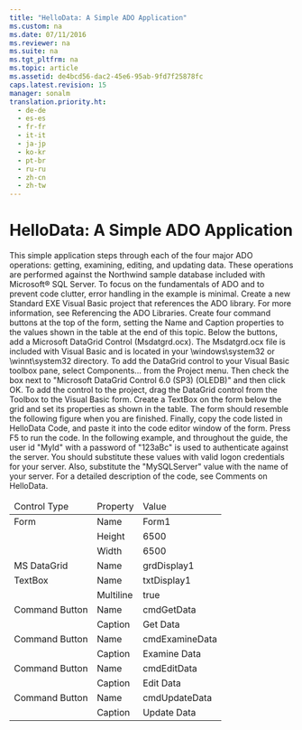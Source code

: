 ```yaml
---
title: "HelloData: A Simple ADO Application"
ms.custom: na
ms.date: 07/11/2016
ms.reviewer: na
ms.suite: na
ms.tgt_pltfrm: na
ms.topic: article
ms.assetid: de4bcd56-dac2-45e6-95ab-9fd7f25878fc
caps.latest.revision: 15
manager: sonalm
translation.priority.ht: 
  - de-de
  - es-es
  - fr-fr
  - it-it
  - ja-jp
  - ko-kr
  - pt-br
  - ru-ru
  - zh-cn
  - zh-tw
---
```

# HelloData: A Simple ADO Application
<?xml version="1.0" encoding="utf-8"?>
<developerReferenceWithoutSyntaxDocument xmlns="http://ddue.schemas.microsoft.com/authoring/2003/5" xmlns:xlink="http://www.w3.org/1999/xlink" xmlns:xsi="http://www.w3.org/2001/XMLSchema-instance" xsi:schemaLocation="http://ddue.schemas.microsoft.com/authoring/2003/5 http://dduestorage.blob.core.windows.net/ddueschema/developer.xsd">
  <introduction>
    <para>This simple application steps through each of the four major ADO operations: getting, examining, editing, and updating data. These operations are performed against the Northwind sample database included with Microsoft® SQL Server. To focus on the fundamentals of ADO and to prevent code clutter, error handling in the example is minimal. </para>
    <procedure>
      <title>To run HelloData</title>
      <steps class="ordered">
        <step>
          <content>
            <para>Create a new Standard EXE Visual Basic project that references the ADO library. For more information, see <legacyLink xlink:href="573f8f27-babd-4e2f-bf9a-270ee7024975">Referencing the ADO Libraries</legacyLink>. </para>
          </content>
        </step>
        <step>
          <content>
            <para>Create four command buttons at the top of the form, setting the <legacyBold>Name</legacyBold> and <legacyBold>Caption</legacyBold> properties to the values shown in the table at the end of this topic. </para>
          </content>
        </step>
        <step>
          <content>
            <para>Below the buttons, add a <legacyBold>Microsoft DataGrid Control</legacyBold> (Msdatgrd.ocx). The Msdatgrd.ocx file is included with Visual Basic and is located in your \windows\system32 or \winnt\system32 directory. To add the DataGrid control to your Visual Basic toolbox pane, select <legacyBold>Components...</legacyBold> from the <legacyBold>Project</legacyBold> menu. Then check the box next to "Microsoft DataGrid Control 6.0 (SP3) (OLEDB)" and then click <legacyBold>OK</legacyBold>. To add the control to the project, drag the DataGrid control from the Toolbox to the Visual Basic form.</para>
          </content>
        </step>
        <step>
          <content>
            <para>Create a <legacyBold>TextBox</legacyBold> on the form below the grid and set its properties as shown in the table. The form should resemble the following figure when you are finished. </para>
          </content>
        </step>
        <step>
          <content>
            <para>Finally, copy the code listed in <legacyLink xlink:href="6da136c5-fa93-4fe6-9bf5-90f4d92441fb">HelloData Code</legacyLink>, and paste it into the code editor window of the form. Press <legacyBold>F5</legacyBold> to run the code. </para>
          </content>
        </step>
      </steps>
      <conclusion>
        <content>
          <alert class="note">
            <para>In the following example, and throughout the guide, the user id "MyId" with a password of "123aBc" is used to authenticate against the server. You should substitute these values with valid logon credentials for your server. Also, substitute the "MySQLServer" value with the name of your server.</para>
          </alert>
          <para>For a detailed description of the code, see <legacyLink xlink:href="a2831d77-7040-4b73-bbae-fe0bf78107ed">Comments on HelloData</legacyLink>.</para>
        </content>
      </conclusion>
    </procedure>
    <mediaLink>
      <image xlink:href="7053f5d1-7f7b-495f-9dbc-591e9bbf15a8" />
    </mediaLink>
    <table xmlns:caps="http://schemas.microsoft.com/build/caps/2013/11">
      <thead>
        <tr>
          <TD>
            <para>Control Type</para>
          </TD>
          <TD>
            <para>Property</para>
          </TD>
          <TD>
            <para>Value</para>
          </TD>
        </tr>
      </thead>
      <tbody>
        <tr>
          <TD>
            <para>Form</para>
          </TD>
          <TD>
            <para>Name</para>
          </TD>
          <TD>
            <para>Form1</para>
          </TD>
        </tr>
        <tr>
          <TD>
            <para> </para>
          </TD>
          <TD>
            <para>Height</para>
          </TD>
          <TD>
            <para>6500</para>
          </TD>
        </tr>
        <tr>
          <TD>
            <para> </para>
          </TD>
          <TD>
            <para>Width</para>
          </TD>
          <TD>
            <para>6500</para>
          </TD>
        </tr>
        <tr>
          <TD>
            <para>MS DataGrid</para>
          </TD>
          <TD>
            <para>Name</para>
          </TD>
          <TD>
            <para>grdDisplay1</para>
          </TD>
        </tr>
        <tr>
          <TD>
            <para>TextBox</para>
          </TD>
          <TD>
            <para>Name</para>
          </TD>
          <TD>
            <para>txtDisplay1</para>
          </TD>
        </tr>
        <tr>
          <TD>
            <para> </para>
          </TD>
          <TD>
            <para>Multiline</para>
          </TD>
          <TD>
            <para>true</para>
          </TD>
        </tr>
        <tr>
          <TD>
            <para>Command Button</para>
          </TD>
          <TD>
            <para>Name</para>
          </TD>
          <TD>
            <para>cmdGetData</para>
          </TD>
        </tr>
        <tr>
          <TD>
            <para> </para>
          </TD>
          <TD>
            <para>Caption</para>
          </TD>
          <TD>
            <para>Get Data</para>
          </TD>
        </tr>
        <tr>
          <TD>
            <para>Command Button</para>
          </TD>
          <TD>
            <para>Name</para>
          </TD>
          <TD>
            <para>cmdExamineData</para>
          </TD>
        </tr>
        <tr>
          <TD>
            <para> </para>
          </TD>
          <TD>
            <para>Caption</para>
          </TD>
          <TD>
            <para>Examine Data</para>
          </TD>
        </tr>
        <tr>
          <TD>
            <para>Command Button</para>
          </TD>
          <TD>
            <para>Name</para>
          </TD>
          <TD>
            <para>cmdEditData</para>
          </TD>
        </tr>
        <tr>
          <TD>
            <para> </para>
          </TD>
          <TD>
            <para>Caption</para>
          </TD>
          <TD>
            <para>Edit Data</para>
          </TD>
        </tr>
        <tr>
          <TD>
            <para>Command Button</para>
          </TD>
          <TD>
            <para>Name</para>
          </TD>
          <TD>
            <para>cmdUpdateData</para>
          </TD>
        </tr>
        <tr>
          <TD>
            <para> </para>
          </TD>
          <TD>
            <para>Caption</para>
          </TD>
          <TD>
            <para>Update Data</para>
          </TD>
        </tr>
      </tbody>
    </table>
  </introduction>
  <relatedTopics />
</developerReferenceWithoutSyntaxDocument>